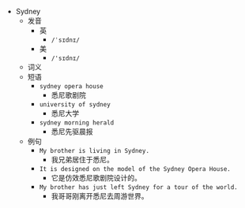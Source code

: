 - Sydney
  - 发音
    - 英
      - `/ˈsɪdnɪ/`
    - 美
      - `/'sɪdnɪ/`
  - 词义
  - 短语
    - `sydney opera house`
      - 悉尼歌剧院 
    - `university of sydney`
      - 悉尼大学 
    - `sydney morning herald`
      - 悉尼先驱晨报 
  - 例句
    - `My brother is living in Sydney.`
      - 我兄弟居住于悉尼。
    - `It is designed on the model of the Sydney Opera House.`
      - 它是仿效悉尼歌剧院设计的。
    - `My brother has just left Sydney for a tour of the world.`
      - 我哥哥刚离开悉尼去周游世界。


